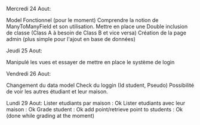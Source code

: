 Mercredi 24 Aout:

Model Fonctionnel (pour le moment)
Comprendre la notion de ManyToManyField et son utilisation.
Mettre en place une Double inclusion de classe (Class A à besoin de Class B et vice versa)
Création de la page admin (plus simple pour l'ajout en base de données)

Jeudi 25 Aout:

Manipulé les vues et essayer de mettre en place le système de login

Vendredi 26 Aout:

Changement du data model
Check du loggin (Id student, Pseudo)
Possibilité de voir les autres étudiant et leur maison.

Lundi 29 Aout:
Lister etudiants par maison : Ok
Lister etudiants avec leur maison : Ok
Grade student : Ok
add point/retrieve point to students : Ok (done while grading at the moment)